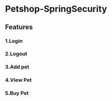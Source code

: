 # Petshop-SpringSecurity

## Features
 ### 1.Login
 ### 2.Logout
 ### 3.Add pet
 ### 4.View Pet
 ### 5.Buy Pet
  
